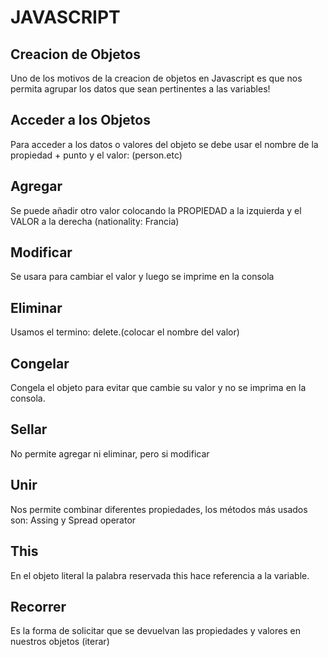 # JAVASCRIPT

## Creacion de Objetos
Uno de los motivos de la creacion de objetos en Javascript es que nos permita agrupar los datos que sean pertinentes a las variables!

## Acceder a los Objetos
Para acceder a los datos o valores del objeto se debe usar el nombre de la propiedad + punto y el valor: (person.etc)

## Agregar
Se puede añadir otro valor colocando la PROPIEDAD a la izquierda y el VALOR a la derecha (nationality: Francia)

## Modificar
Se usara para cambiar el valor y luego se imprime en la consola

## Eliminar
Usamos el termino: delete.(colocar el nombre del valor)

## Congelar
Congela el objeto para evitar que cambie su valor y no se imprima en la consola.

## Sellar
No permite agregar ni eliminar, pero si modificar

## Unir
Nos permite combinar diferentes propiedades, los métodos más usados son: Assing y Spread operator

## This
En el objeto literal la palabra reservada this hace referencia a la variable.

## Recorrer
Es la forma de solicitar que se devuelvan las propiedades y valores en nuestros objetos (iterar)


